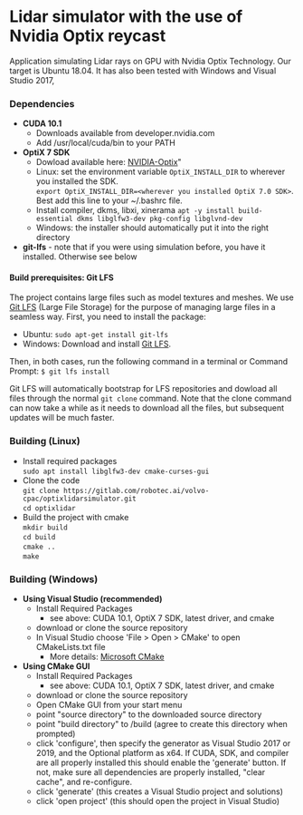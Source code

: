 # Lidar simulator with the use of Nvidia Optix reycast

Application simulating Lidar rays on GPU with Nvidia Optix Technology. Our target is Ubuntu 18.04. It has also been tested with Windows and Visual Studio 2017, 

### Dependencies

* **CUDA 10.1**
    * Downloads available from developer.nvidia.com
    * Add /usr/local/cuda/bin to your PATH
* **OptiX 7 SDK**
    * Dowload available here: [NVIDIA-Optix](http://developer.nvidia.com/optix)"
    * Linux: set the environment variable `OptiX_INSTALL_DIR` to wherever you installed the SDK.  
      `export OptiX_INSTALL_DIR=<wherever you installed OptiX 7.0 SDK>`. Best add this line to your ~/.bashrc file.
    * Install compiler, dkms, libxi, xinerama
      `apt -y install build-essential dkms libglfw3-dev pkg-config libglvnd-dev`
    * Windows: the installer should automatically put it into the right directory
* **git-lfs** - note that if you were using simulation before, you have it installed. Otherwise see below


#### Build prerequisites: Git LFS

The project contains large files such as model textures and meshes. We use [Git LFS](https://git-lfs.github.com/) (Large File Storage) for the purpose of managing large files in a seamless way. 
First, you need to install the package:
*  Ubuntu: `sudo apt-get install git-lfs`
*  Windows: Download and install [Git LFS](https://git-lfs.github.com/).

Then, in both cases, run the following command in a terminal or Command Prompt: `$ git lfs install`

Git LFS will automatically bootstrap for LFS repositories and dowload all files through the normal `git clone` command. Note that the clone command can now take a while as it needs
to download all the files, but subsequent updates will be much faster.


### Building (Linux)
* Install required packages  
    `sudo apt install libglfw3-dev cmake-curses-gui`  
* Clone the code  
    `git clone https://gitlab.com/robotec.ai/volvo-cpac/optixlidarsimulator.git`  
   `cd optixlidar`  
* Build the project with cmake  
    `mkdir build`  
    `cd build`   
    `cmake ..`     
    `make`


### Building (Windows)
* **Using Visual Studio (recommended)**
    * Install Required Packages
        * see above: CUDA 10.1, OptiX 7 SDK, latest driver, and cmake
    * download or clone the source repository
    *  In Visual Studio choose 'File > Open > CMake' to open CMakeLists.txt file
        *  More details: [Microsoft CMake](https://docs.microsoft.com/en-us/cpp/build/cmake-projects-in-visual-studio?view=vs-2019)
* **Using CMake GUI**
    * Install Required Packages
        * see above: CUDA 10.1, OptiX 7 SDK, latest driver, and cmake
    * download or clone the source repository
    * Open CMake GUI from your start menu
     * point "source directory" to the downloaded source directory
     * point "build directory" to /build (agree to create this directory when prompted)
     * click 'configure', then specify the generator as Visual Studio 2017 or 2019, and the Optional platform as x64. If CUDA, SDK, and compiler are all properly installed this should enable the 'generate' button. If not, make sure all dependencies are properly installed, "clear cache", and re-configure.
     * click 'generate' (this creates a Visual Studio project and solutions)
     * click 'open project' (this should open the project in Visual Studio)



